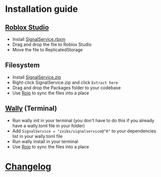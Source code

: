 # Installation guide

## [Roblox Studio](https://roblox.com/create)

- Install [SignalService.rbxm](rbxm)
- Drag and drop the file to Roblox Studio
- Move the file to ReplicatedStorage

## Filesystem

- Install [SignalService.zip](zip)
- Right-click SignalService.zip and click `Extract here`
- Drag and drop the Packages folder to your codebase
- Use [Rojo](https://rojo.space/) to sync the files into a place

## [Wally](https://github.com/UpliftGames/wally) (Terminal)

- Run wally init in your terminal (you don't have to do this if you already have a wally.toml file in your folder)
- Add `SignalService = "zxibs/signalservice@^0"` to your dependencies list in your wally.toml file
- Run wally install in your terminal
- Use [Rojo](https://rojo.space/) to sync the files into a place

# [Changelog](/changelog.md)
